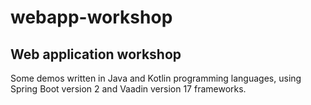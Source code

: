 # webapp-workshop

## Web application workshop

Some demos written in Java and Kotlin programming languages, using Spring Boot version 2 and Vaadin version 17 frameworks.
